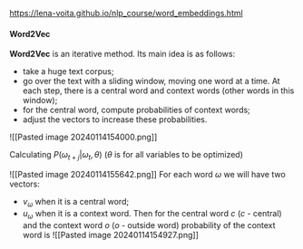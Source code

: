 
https://lena-voita.github.io/nlp_course/word_embeddings.html

#### Word2Vec
**Word2Vec** is an iterative method. Its main idea is as follows:
- take a huge text corpus;
- go over the text with a sliding window, moving one word at a time. At each step, there is a central word and context words (other words in this window);
- for the central word, compute probabilities of context words;
- adjust the vectors to increase these probabilities.

![[Pasted image 20240114154000.png]]

Calculating $P(\omega_{t+j}|\omega_t , \theta)$
($\theta$ is for all variables to be optimized)

![[Pasted image 20240114155642.png]]
For each word $\omega$ we will have two vectors:
- $v_{\omega}$ when it is a central word;
- $u_{\omega}$ when it is a context word.
Then for the central word $c$ ($c$ - central) and the context word $o$ ($o$ - outside word) probability of the context word is
![[Pasted image 20240114154927.png]]